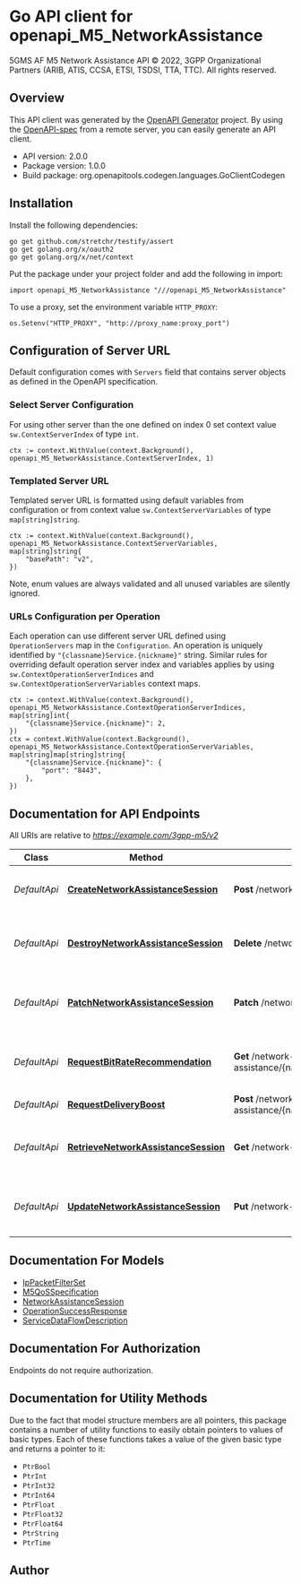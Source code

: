 # Go API client for openapi_M5_NetworkAssistance

5GMS AF M5 Network Assistance API
© 2022, 3GPP Organizational Partners (ARIB, ATIS, CCSA, ETSI, TSDSI, TTA, TTC).
All rights reserved.


## Overview
This API client was generated by the [OpenAPI Generator](https://openapi-generator.tech) project.  By using the [OpenAPI-spec](https://www.openapis.org/) from a remote server, you can easily generate an API client.

- API version: 2.0.0
- Package version: 1.0.0
- Build package: org.openapitools.codegen.languages.GoClientCodegen

## Installation

Install the following dependencies:

```shell
go get github.com/stretchr/testify/assert
go get golang.org/x/oauth2
go get golang.org/x/net/context
```

Put the package under your project folder and add the following in import:

```golang
import openapi_M5_NetworkAssistance "///openapi_M5_NetworkAssistance"
```

To use a proxy, set the environment variable `HTTP_PROXY`:

```golang
os.Setenv("HTTP_PROXY", "http://proxy_name:proxy_port")
```

## Configuration of Server URL

Default configuration comes with `Servers` field that contains server objects as defined in the OpenAPI specification.

### Select Server Configuration

For using other server than the one defined on index 0 set context value `sw.ContextServerIndex` of type `int`.

```golang
ctx := context.WithValue(context.Background(), openapi_M5_NetworkAssistance.ContextServerIndex, 1)
```

### Templated Server URL

Templated server URL is formatted using default variables from configuration or from context value `sw.ContextServerVariables` of type `map[string]string`.

```golang
ctx := context.WithValue(context.Background(), openapi_M5_NetworkAssistance.ContextServerVariables, map[string]string{
	"basePath": "v2",
})
```

Note, enum values are always validated and all unused variables are silently ignored.

### URLs Configuration per Operation

Each operation can use different server URL defined using `OperationServers` map in the `Configuration`.
An operation is uniquely identified by `"{classname}Service.{nickname}"` string.
Similar rules for overriding default operation server index and variables applies by using `sw.ContextOperationServerIndices` and `sw.ContextOperationServerVariables` context maps.

```golang
ctx := context.WithValue(context.Background(), openapi_M5_NetworkAssistance.ContextOperationServerIndices, map[string]int{
	"{classname}Service.{nickname}": 2,
})
ctx = context.WithValue(context.Background(), openapi_M5_NetworkAssistance.ContextOperationServerVariables, map[string]map[string]string{
	"{classname}Service.{nickname}": {
		"port": "8443",
	},
})
```

## Documentation for API Endpoints

All URIs are relative to *https://example.com/3gpp-m5/v2*

Class | Method | HTTP request | Description
------------ | ------------- | ------------- | -------------
*DefaultApi* | [**CreateNetworkAssistanceSession**](docs/DefaultApi.md#createnetworkassistancesession) | **Post** /network-assistance/ | Create a new Network Assistance Session.
*DefaultApi* | [**DestroyNetworkAssistanceSession**](docs/DefaultApi.md#destroynetworkassistancesession) | **Delete** /network-assistance/{naSessionId} | Destroy an existing Network Assistance Session resource
*DefaultApi* | [**PatchNetworkAssistanceSession**](docs/DefaultApi.md#patchnetworkassistancesession) | **Patch** /network-assistance/{naSessionId} | Patch an existing Network Assistance Session resource
*DefaultApi* | [**RequestBitRateRecommendation**](docs/DefaultApi.md#requestbitraterecommendation) | **Get** /network-assistance/{naSessionId}/recommendation | Obtain a bit rate recommendation for the next recommendation window
*DefaultApi* | [**RequestDeliveryBoost**](docs/DefaultApi.md#requestdeliveryboost) | **Post** /network-assistance/{naSessionId}/boost-request | Request a delivery boost
*DefaultApi* | [**RetrieveNetworkAssistanceSession**](docs/DefaultApi.md#retrievenetworkassistancesession) | **Get** /network-assistance/{naSessionId} | Retrieve an existing Network Assistance Session resource
*DefaultApi* | [**UpdateNetworkAssistanceSession**](docs/DefaultApi.md#updatenetworkassistancesession) | **Put** /network-assistance/{naSessionId} | Update an existing Network Assistance Session resource


## Documentation For Models

 - [IpPacketFilterSet](docs/IpPacketFilterSet.md)
 - [M5QoSSpecification](docs/M5QoSSpecification.md)
 - [NetworkAssistanceSession](docs/NetworkAssistanceSession.md)
 - [OperationSuccessResponse](docs/OperationSuccessResponse.md)
 - [ServiceDataFlowDescription](docs/ServiceDataFlowDescription.md)


## Documentation For Authorization

 Endpoints do not require authorization.


## Documentation for Utility Methods

Due to the fact that model structure members are all pointers, this package contains
a number of utility functions to easily obtain pointers to values of basic types.
Each of these functions takes a value of the given basic type and returns a pointer to it:

* `PtrBool`
* `PtrInt`
* `PtrInt32`
* `PtrInt64`
* `PtrFloat`
* `PtrFloat32`
* `PtrFloat64`
* `PtrString`
* `PtrTime`

## Author




